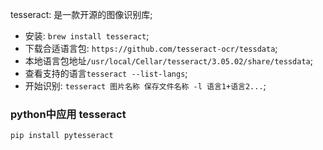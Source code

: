 tesseract: 是一款开源的图像识别库;
* 安装: `brew install tesseract`;
* 下载合适语言包: `https://github.com/tesseract-ocr/tessdata`;
* 本地语言包地址`/usr/local/Cellar/tesseract/3.05.02/share/tessdata`;
* 查看支持的语言`tesseract --list-langs`;
* 开始识别: `tesseract 图片名称 保存文件名称 -l 语言1+语言2...`;



### python中应用 tesseract
```py
pip install pytesseract
```